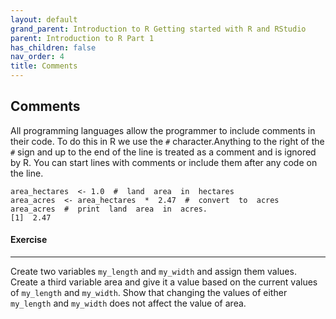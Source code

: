 ```yaml
---
layout: default
grand_parent: Introduction to R Getting started with R and RStudio
parent: Introduction to R Part 1
has_children: false
nav_order: 4
title: Comments
---
```


## Comments 
All programming languages allow the programmer to include comments in their code. To do this in R we use the `#` character.Anything to the right of the `#` sign and up to the end of the line is treated as a comment and is ignored by R. You can start lines with comments or include them after any code on the line.

``` 
area_hectares  <- 1.0  #  land  area  in  hectares  
area_acres  <- area_hectares  *  2.47  #  convert  to  acres  
area_acres  #  print  land  area  in  acres.  
[1]  2.47
```
  
#### Exercise 
--- 

Create two variables `my_length` and `my_width` and assign them values. Create a third variable area and give it a value based on the current values of `my_length` and `my_width`. Show that changing the values of either `my_length` and `my_width` does not affect the value of area. 


